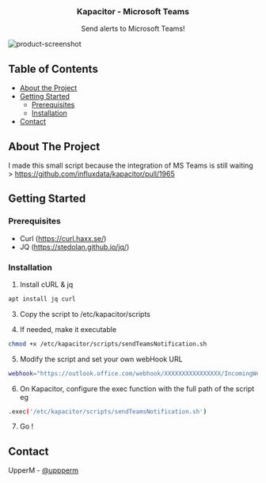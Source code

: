 <!--
*** Thanks for checking out this README Template. If you have a suggestion that would
*** make this better please fork the repo and create a pull request or simple open
*** an issue with the tag "enhancement".
*** Thanks again! Now go create something AMAZING! :D
-->
<!-- PROJECT LOGO -->
<br />
<p align="center">

  <h3 align="center">Kapacitor - Microsoft Teams</h3>

  <p align="center">
    Send alerts to Microsoft Teams!
    
  </p>
  
![product-screenshot]
</p>


<!-- TABLE OF CONTENTS -->
## Table of Contents

* [About the Project](#about-the-project)
* [Getting Started](#getting-started)
  * [Prerequisites](#prerequisites)
  * [Installation](#installation)
* [Contact](#contact)



<!-- ABOUT THE PROJECT -->
## About The Project
I made this small script because the integration of MS Teams is still waiting > https://github.com/influxdata/kapacitor/pull/1965

<!-- GETTING STARTED -->
## Getting Started

### Prerequisites
* Curl (https://curl.haxx.se/)
* JQ (https://stedolan.github.io/jq/)

### Installation

1. Install cURL & jq
```sh
apt install jq curl
```
3. Copy the script to /etc/kapacitor/scripts

4. If needed, make it executable
```sh
chmod +x /etc/kapacitor/scripts/sendTeamsNotification.sh
```
5. Modify the script and set your own webHook URL
```sh
webhook="https://outlook.office.com/webhook/XXXXXXXXXXXXXXXX/IncomingWebhook/XXXXXXXXXXXXXXXXXX"
```
6. On Kapacitor, configure the exec function with the full path of the script eg
```sh
.exec('/etc/kapacitor/scripts/sendTeamsNotification.sh')
```
7. Go !

<!-- CONTACT -->
## Contact
UpperM - [@uppperm](https://twitter.com/uppperm)


<!-- MARKDOWN LINKS & IMAGES -->
[build-shield]: https://img.shields.io/badge/build-passing-brightgreen.svg?style=flat-square
[contributors-shield]: https://img.shields.io/badge/contributors-1-orange.svg?style=flat-square
[license-shield]: https://img.shields.io/badge/license-MIT-blue.svg?style=flat-square
[license-url]: https://choosealicense.com/licenses/mit
[linkedin-shield]: https://img.shields.io/badge/-LinkedIn-black.svg?style=flat-square&logo=linkedin&colorB=555
[linkedin-url]: https://www.linkedin.com/in/matthieuc/
[product-screenshot]: https://github.com/UpperM/kapacitor-msteams/blob/master/example.png
